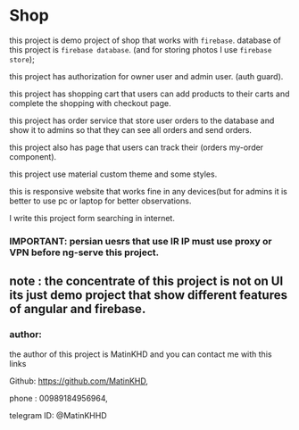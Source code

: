 # Shop 

this project is demo project of shop that works with `firebase`.
database of this project is `firebase database`.
(and for storing photos I use `firebase store`);


this project has authorization for owner user and admin user.
(auth guard).

this project has shopping cart that users can add products to their carts and complete the shopping with checkout page.

this project has order service that store user orders to the database and show it to admins so that they can see all orders and send orders.

this project also has page that users can track their (orders my-order component).

this project use material custom theme and some styles.

this is responsive website that works fine in any devices(but for admins it is better to use pc or laptop for better observations.

I write this project form searching in internet.

### IMPORTANT: persian uesrs that use IR IP must use proxy or VPN before ng-serve this project.


## note : the concentrate of this project is not on UI its just demo project that show different features of angular and firebase.


### author: 
the author of this project is MatinKHD and you can contact me with this links

Github: https://github.com/MatinKHD,

phone : 00989184956964,

telegram ID: @MatinKHHD
